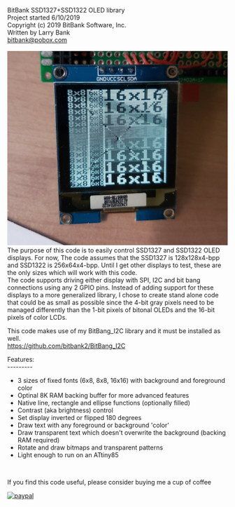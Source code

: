 BitBank SSD1327+SSD1322 OLED library<br>
Project started 6/10/2019<br>
Copyright (c) 2019 BitBank Software, Inc.<br>
Written by Larry Bank<br>
bitbank@pobox.com<br>
<br>
![SSD1327](/demo.jpg?raw=true "SSD1327")
<br>
The purpose of this code is to easily control SSD1327 and SSD1322 OLED displays. For now,
The code assumes that the SSD1327 is 128x128x4-bpp and SSD1322 is 256x64x4-bpp. Until
I get other displays to test, these are the only sizes which will work with this code.<br>
The code supports driving either display with SPI, I2C and bit
bang connections using any 2 GPIO pins. Instead of adding support for these displays
to a more generalized library, I chose to create stand alone code that could be
as small as possible since the 4-bit gray pixels need to be managed differently
than the 1-bit pixels of bitonal OLEDs and the 16-bit pixels of color LCDs.<br>

This code makes use of my BitBang_I2C library and it must be installed as well.<br>
https://github.com/bitbank2/BitBang_I2C<br>

Features:<br>
---------<br>
- 3 sizes of fixed fonts (6x8, 8x8, 16x16) with background and foreground color<br>
- Optinal 8K RAM backing buffer for more advanced features<br>
- Native line, rectangle and ellipse functions (optionally filled)<br>
- Contrast (aka brightness) control<br>
- Set display inverted or flipped 180 degrees<br>
- Draw text with any foreground or background 'color'<br>
- Draw transparent text which doesn't overwrite the background (backing RAM required)<br>
- Rotate and draw bitmaps and transparent patterns<br>
- Light enough to run on an ATtiny85<br> 
<br>

If you find this code useful, please consider buying me a cup of coffee

[![paypal](https://www.paypalobjects.com/en_US/i/btn/btn_donateCC_LG.gif)](https://www.paypal.com/cgi-bin/webscr?cmd=_s-xclick&hosted_button_id=SR4F44J2UR8S4)

